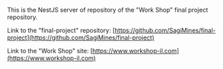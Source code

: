 This is the NestJS server of repository of the "Work Shop" final project repository.

Link to the "final-project" repository: [https://github.com/SagiMines/final-project](https://github.com/SagiMines/final-project)

Link to the "Work Shop" site: [https://www.workshop-il.com](https://www.workshop-il.com)
